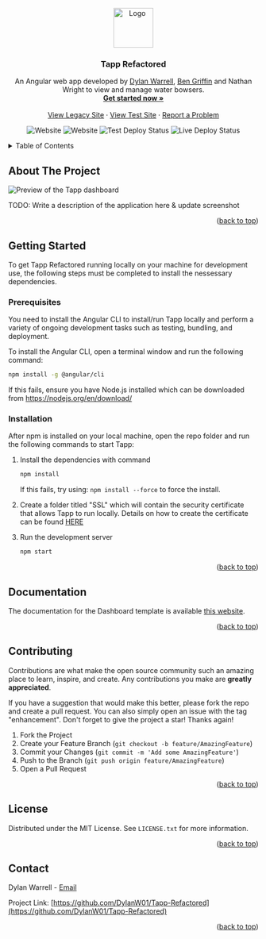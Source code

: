 <a name="readme-top"></a>

<!-- PROJECT LOGO -->
<div align="center">
  <a href="https://ibb.co/7ps2R5J">
    <img src="https://i.ibb.co/C9RhMZ5/tapp-logos-transparent.png" alt="Logo" height="80">
  </a>

  <h3 align="center">Tapp Refactored</h3>

  <p align="center">
    An Angular web app developed by <a href="https://github.com/DylanW01">Dylan Warrell</a>, <a href="https://github.com/BenGriff">Ben Griffin</a> and Nathan Wright to view and manage water bowsers.
    <br />
    <a href="#getting-started"><strong>Get started now »</strong></a>
    <br />
    <br />
    <a href="http://tapp.dylanwarrell.com/">View Legacy Site</a>
    ·
    <a href="http://test.dylanwarrell.com/">View Test Site</a>
    ·
    <a href="https://github.com/DylanW01/Tapp-Refactored/issues">Report a Problem</a>
  </p>
  
![Website](https://img.shields.io/website?label=Test%20Environment&url=https%3A%2F%2Ftest.dylanwarrell.com)
![Website](https://img.shields.io/website?label=Live%20Environment&url=http%3A%2F%2Ftapp.dylanwarrell.com%2F)
![Test Deploy Status](https://github.com/DylanW01/Tapp-Refactored/actions/workflows/TestDeploy.yml/badge.svg)
![Live Deploy Status](https://github.com/DylanW01/Tapp-Refactored/actions/workflows/liveDeploy.yml/badge.svg)

</div> 



<!-- TABLE OF CONTENTS -->
<details>
  <summary>Table of Contents</summary>
  <ol>
    <li><a href="#about-the-project">About The Project</a></li>
    <li>
      <a href="#getting-started">Getting Started</a>
      <ul>
        <li><a href="#prerequisites">Prerequisites</a></li>
        <li><a href="#installation">Installation</a></li>
      </ul>
    </li>
    <li><a href="#documentation">Documentation</a></li>
    <li><a href="#contributing">Contributing</a></li>
    <li><a href="#license">License</a></li>
    <li><a href="#contact">Contact</a></li>
  </ol>
</details>



<!-- ABOUT THE PROJECT -->
## About The Project

<img src="https://i.ibb.co/TYnWpkL/Screenshot-2023-02-11-183613.png" alt="Preview of the Tapp dashboard" border="0">

TODO: Write a description of the application here & update screenshot

<p align="right">(<a href="#readme-top">back to top</a>)</p>

<!-- GETTING STARTED -->
## Getting Started

To get Tapp Refactored running locally on your machine for development use, the following steps must be completed to install the nessessary dependencies.

### Prerequisites

You need to install the Angular CLI to install/run Tapp locally and perform a variety of ongoing development tasks such as testing, bundling, and deployment.

To install the Angular CLI, open a terminal window and run the following command:
  ```sh
  npm install -g @angular/cli
  ```
If this fails, ensure you have Node.js installed which can be downloaded from https://nodejs.org/en/download/

### Installation

After npm is installed on your local machine, open the repo folder and run the following commands to start Tapp:

1. Install the dependencies with command
   ```sh
   npm install
   ```
   If this fails, try using: `npm install --force` to force the install.
2. Create a folder titled "SSL" which will contain the security certificate that allows Tapp to run locally. Details on how to create the certificate can be found <a href="https://stackoverflow.com/a/48790088">HERE</a>

3. Run the development server
   ```sh
   npm start
   ```
<p align="right">(<a href="#readme-top">back to top</a>)</p>


## Documentation
The documentation for the Dashboard template is available [this website](https://demos.creative-tim.com/argon-dashboard-angular/#/documentation/tutorial).

<p align="right">(<a href="#readme-top">back to top</a>)</p>

<!-- CONTRIBUTING -->
## Contributing

Contributions are what make the open source community such an amazing place to learn, inspire, and create. Any contributions you make are **greatly appreciated**.

If you have a suggestion that would make this better, please fork the repo and create a pull request. You can also simply open an issue with the tag "enhancement".
Don't forget to give the project a star! Thanks again!

1. Fork the Project
2. Create your Feature Branch (`git checkout -b feature/AmazingFeature`)
3. Commit your Changes (`git commit -m 'Add some AmazingFeature'`)
4. Push to the Branch (`git push origin feature/AmazingFeature`)
5. Open a Pull Request

<p align="right">(<a href="#readme-top">back to top</a>)</p>



<!-- LICENSE -->
## License

Distributed under the MIT License. See `LICENSE.txt` for more information.

<p align="right">(<a href="#readme-top">back to top</a>)</p>


<!-- CONTACT -->
## Contact

Dylan Warrell - [Email](mailto:admin@tapp.dylanwarrell.com)

Project Link: [https://github.com/DylanW01/Tapp-Refactored](https://github.com/DylanW01/Tapp-Refactored)

<p align="right">(<a href="#readme-top">back to top</a>)</p>
